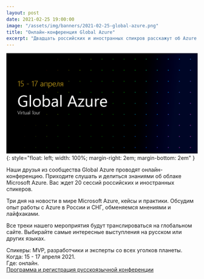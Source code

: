 ```yaml
---
layout: post
date: 2021-02-25 19:00:00
image: "/assets/img/banners/2021-02-25-global-azure.png"
title: "Онлайн-конференция Global Azure"
excerpt: "Двадцать российских и иностранных спикров расскажут об Azure."
---
```


![Global Azure](/assets/img/banners/2021-02-25-global-azure.png){: style="float: left; width: 100%; margin-right: 2em; margin-bottom: 2em" }

Наши друзья из сообщества Global Azure проводят онлайн-конференцию. Приходите слушать и делиться знаниями об облаке Microsoft Azure. Вас ждет 20 сессий российских и иностранных спикеров.

Три дня на новости в мире Microsoft Azure, кейсы и практики. Обсудим опыт работы с Azure в России и СНГ, обменяемся мнениями и лайфхаками.

Все треки нашего мероприятия будут транслироваться на глобальном сайте. Выбирайте самые интересные выступления на русском или других языках.

Спикеры: MVP, разработчики и эксперты со всех уголков планеты.<br />
Когда: 15 - 17 апреля 2021.<br />
Где: онлайн.<br />
[Программа и регистрация русскоязычной конференции](https://clck.ru/TSWyJ)
